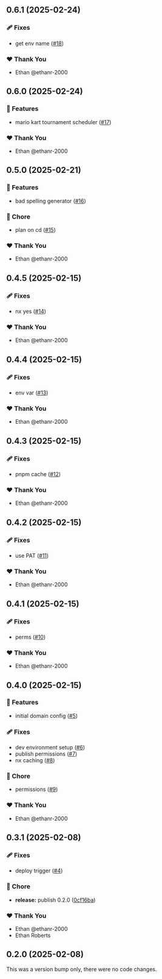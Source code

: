 ## 0.6.1 (2025-02-24)

### 🩹 Fixes

- get env name ([#18](https://github.com/ethanr-2000/ethanr.co.uk/pull/18))

### ❤️ Thank You

- Ethan @ethanr-2000

## 0.6.0 (2025-02-24)

### 🚀 Features

- mario kart tournament scheduler ([#17](https://github.com/ethanr-2000/ethanr.co.uk/pull/17))

### ❤️ Thank You

- Ethan @ethanr-2000

## 0.5.0 (2025-02-21)

### 🚀 Features

- bad spelling generator ([#16](https://github.com/ethanr-2000/ethanr.co.uk/pull/16))

### 🏡 Chore

- plan on cd ([#15](https://github.com/ethanr-2000/ethanr.co.uk/pull/15))

### ❤️ Thank You

- Ethan @ethanr-2000

## 0.4.5 (2025-02-15)

### 🩹 Fixes

- nx yes ([#14](https://github.com/ethanr-2000/ethanr.co.uk/pull/14))

### ❤️ Thank You

- Ethan @ethanr-2000

## 0.4.4 (2025-02-15)

### 🩹 Fixes

- env var ([#13](https://github.com/ethanr-2000/ethanr.co.uk/pull/13))

### ❤️ Thank You

- Ethan @ethanr-2000

## 0.4.3 (2025-02-15)

### 🩹 Fixes

- pnpm cache ([#12](https://github.com/ethanr-2000/ethanr.co.uk/pull/12))

### ❤️ Thank You

- Ethan @ethanr-2000

## 0.4.2 (2025-02-15)

### 🩹 Fixes

- use PAT ([#11](https://github.com/ethanr-2000/ethanr.co.uk/pull/11))

### ❤️ Thank You

- Ethan @ethanr-2000

## 0.4.1 (2025-02-15)

### 🩹 Fixes

- perms ([#10](https://github.com/ethanr-2000/ethanr.co.uk/pull/10))

### ❤️ Thank You

- Ethan @ethanr-2000

## 0.4.0 (2025-02-15)

### 🚀 Features

- initial domain config ([#5](https://github.com/ethanr-2000/ethanr.co.uk/pull/5))

### 🩹 Fixes

- dev environment setup ([#6](https://github.com/ethanr-2000/ethanr.co.uk/pull/6))
- publish permissions ([#7](https://github.com/ethanr-2000/ethanr.co.uk/pull/7))
- nx caching ([#8](https://github.com/ethanr-2000/ethanr.co.uk/pull/8))

### 🏡 Chore

- permissions ([#9](https://github.com/ethanr-2000/ethanr.co.uk/pull/9))

### ❤️ Thank You

- Ethan @ethanr-2000

## 0.3.1 (2025-02-08)

### 🩹 Fixes

- deploy trigger ([#4](https://github.com/ethanr-2000/ethanr.co.uk/pull/4))

### 🏡 Chore

- **release:** publish 0.2.0 ([0cf16ba](https://github.com/ethanr-2000/ethanr.co.uk/commit/0cf16ba))

### ❤️ Thank You

- Ethan @ethanr-2000
- Ethan Roberts

## 0.2.0 (2025-02-08)

This was a version bump only, there were no code changes.